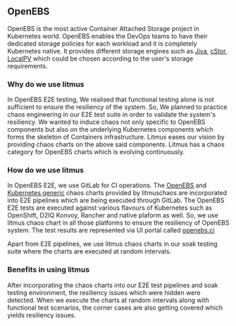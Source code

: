 ## OpenEBS

OpenEBS is the most active Container Attached Storage project in Kubernetes world. OpenEBS enables the  DevOps teams to have their dedicated storage policies for each workload and it is completely Kubernetes native. It provides different storage engines such as [Jiva](https://docs.openebs.io/docs/next/jiva.html), [cStor](https://docs.openebs.io/docs/next/cstor.html), [LocalPV](https://docs.openebs.io/docs/next/localpv.html) which could be chosen according to the user's storage requirements.

### **Why do we use litmus**

In OpenEBS E2E testing, We realised that functional testing alone is not sufficient to ensure the resiliency of the system. So, We planned to practice chaos engineering in our E2E test suite in order to validate the system's  resiliency. We wanted to induce chaos not only specific to OpenEBS components but also on the underlying Kubernetes components which forms the skeleton of Containers infrastructure. Litmus eases our vision by providing chaos charts on the above said components. Litmus has a chaos category for OpenEBS charts which is evolving continuously.

### How do we use litmus

In OpenEBS E2E, we use GitLab for CI operations. The [OpenEBS](https://hub.litmuschaos.io/charts/openebs) and [Kubernetes generic](https://hub.litmuschaos.io/charts/generic) chaos charts provided by litmuschaos are incorporated into E2E pipelines which are being executed through GitLab. The OpenEBS E2E tests are executed against various flavours of Kubernetes such as OpenShift, D2IQ Konvoy, Rancher and native plaform as well. So, we use litmus chaos chart in all those platforms to ensure the resiliency of OpenEBS system. The test results are represented via UI portal called [openebs.ci](https://openebs.ci/)

Apart from E2E pipelines, we use litmus chaos charts in our soak testing suite where the charts are executed at random intervals.

### Benefits in using litmus

After incorporating the chaos charts into our E2E test pipelines and soak testing environment, the resiliency issues which were hidden were detected. When we execute the charts at random intervals along with functional test scenarios, the corner cases are also getting covered which yields resiliency issues.
